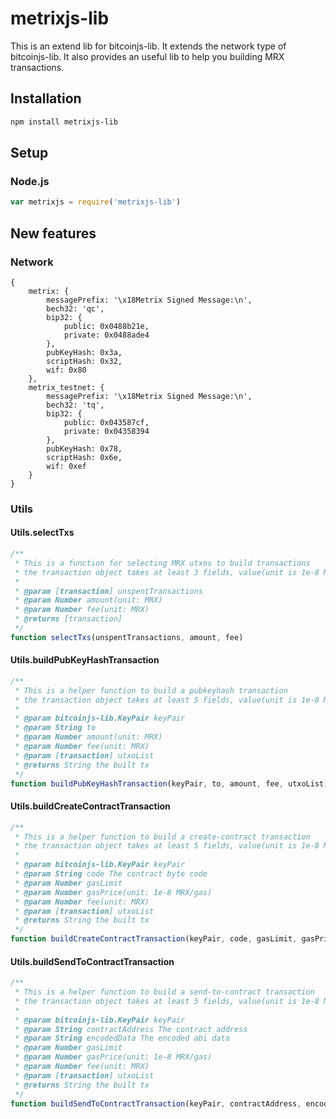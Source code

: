 # metrixjs-lib
This is an extend lib for bitcoinjs-lib.
It extends the network type of bitcoinjs-lib.
It also provides an useful lib to help you building MRX transactions.

## Installation
``` bash
npm install metrixjs-lib
```

## Setup
### Node.js
``` javascript
var metrixjs = require('metrixjs-lib')
```

## New features
### Network
```
{
    metrix: {
        messagePrefix: '\x18Metrix Signed Message:\n',
        bech32: 'qc',
        bip32: {
            public: 0x0488b21e,
            private: 0x0488ade4
        },
        pubKeyHash: 0x3a,
        scriptHash: 0x32,
        wif: 0x80
    },
    metrix_testnet: {
        messagePrefix: '\x18Metrix Signed Message:\n',
        bech32: 'tq',
        bip32: {
            public: 0x043587cf,
            private: 0x04358394
        },
        pubKeyHash: 0x78,
        scriptHash: 0x6e,
        wif: 0xef
    }
}

```

### Utils
#### Utils.selectTxs
```javascript
/**
 * This is a function for selecting MRX utxos to build transactions
 * the transaction object takes at least 3 fields, value(unit is 1e-8 MRX) , confirmations and isStake
 *
 * @param [transaction] unspentTransactions
 * @param Number amount(unit: MRX)
 * @param Number fee(unit: MRX)
 * @returns [transaction]
 */
function selectTxs(unspentTransactions, amount, fee)
```
#### Utils.buildPubKeyHashTransaction
```javascript
/**
 * This is a helper function to build a pubkeyhash transaction
 * the transaction object takes at least 5 fields, value(unit is 1e-8 MRX), confirmations, isStake, hash and pos
 *
 * @param bitcoinjs-lib.KeyPair keyPair
 * @param String to
 * @param Number amount(unit: MRX)
 * @param Number fee(unit: MRX)
 * @param [transaction] utxoList
 * @returns String the built tx
 */
function buildPubKeyHashTransaction(keyPair, to, amount, fee, utxoList)
```
#### Utils.buildCreateContractTransaction
```javascript
/**
 * This is a helper function to build a create-contract transaction
 * the transaction object takes at least 5 fields, value(unit is 1e-8 MRX), confirmations, isStake, hash and pos
 *
 * @param bitcoinjs-lib.KeyPair keyPair
 * @param String code The contract byte code
 * @param Number gasLimit
 * @param Number gasPrice(unit: 1e-8 MRX/gas)
 * @param Number fee(unit: MRX)
 * @param [transaction] utxoList
 * @returns String the built tx
 */
function buildCreateContractTransaction(keyPair, code, gasLimit, gasPrice, fee, utxoList)
```
#### Utils.buildSendToContractTransaction
```javascript
/**
 * This is a helper function to build a send-to-contract transaction
 * the transaction object takes at least 5 fields, value(unit is 1e-8 MRX), confirmations, isStake, hash and pos
 *
 * @param bitcoinjs-lib.KeyPair keyPair
 * @param String contractAddress The contract address
 * @param String encodedData The encoded abi data
 * @param Number gasLimit
 * @param Number gasPrice(unit: 1e-8 MRX/gas)
 * @param Number fee(unit: MRX)
 * @param [transaction] utxoList
 * @returns String the built tx
 */
function buildSendToContractTransaction(keyPair, contractAddress, encodedData, gasLimit, gasPrice, fee, utxoList)
```
